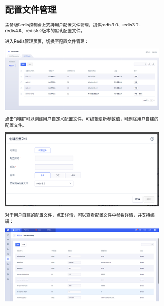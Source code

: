 # 配置文件管理



主备版Redis控制台上支持用户配置文件管理，提供redis3.0、redis3.2、redis4.0、redis5.0版本的默认配置文件。

进入Redis管理页面，切换至配置文件管理：

![image](/images/redis052908.png)

点击“创建”可以创建用户自定义配置文件，可编辑更新参数值，可删除用户自建的配置文件。

![image](/images/redis05290801.png)

对于用户自建的配置文件，点击详情，可以查看配置文件中参数详情，并支持编辑：

![image](/images/redis052909.png)
